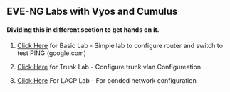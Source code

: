 ## EVE-NG Labs with Vyos and Cumulus ###

#### Dividing this in different section to get hands on it.


  1) [Click Here](https://github.com/NileshChandekar/eve_labs/blob/master/basic_lab_1/README.md) for Basic Lab - Simple lab to configure router and switch to test PING (google.com)

  2) [Click Here](https://github.com/NileshChandekar/eve_labs/tree/master/trunked_vlan_lab_1) for Trunk Lab - Configure trunk vlan Configureation

  3) [Click Here](https://github.com/NileshChandekar/eve_labs/blob/master/lacp_lab_vyos_cumulus/README.md) For LACP Lab - For bonded network configuration
